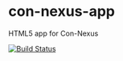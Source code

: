con-nexus-app
=============
HTML5 app for Con-Nexus

[![Build Status](https://travis-ci.org/bgun/con-nexus-app.svg?branch=master)](https://travis-ci.org/bgun/con-nexus-app)
